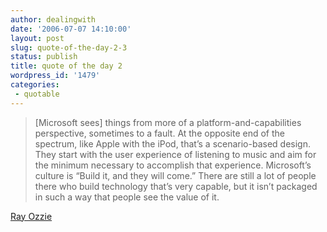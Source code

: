 ```yaml
---
author: dealingwith
date: '2006-07-07 14:10:00'
layout: post
slug: quote-of-the-day-2-3
status: publish
title: quote of the day 2
wordpress_id: '1479'
categories:
 - quotable
---
```


> [Microsoft sees] things from more of a platform-and-capabilities
perspective, sometimes to a fault. At the opposite end of the spectrum, like
Apple with the iPod, that’s a scenario-based design. They start with the user
experience of listening to music and aim for the minimum necessary to
accomplish that experience. Microsoft’s culture is “Build it, and they will
come.” There are still a lot of people there who build technology that’s very
capable, but it isn’t packaged in such a way that people see the value of it.

[Ray Ozzie][1]

   [1]:
http://money.cnn.com/2006/05/05/magazines/business2/rayozzierocks/index.htm

